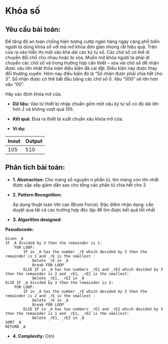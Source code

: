 # Khóa số

## Yêu cầu bài toán:

Để tăng độ an toàn chống hiện tượng cướp ngân hàng ngày càng phổ biến người ta dùng khóa số với mã mở khóa đơn giản nhưng rất hiệu quả. Trên cửa ra vào hiển thị một xâu khá dài các ký tự số. Các chữ số có thể di chuyển đổi chổ cho nhau hoặc bị xóa. Muốn mở khóa người ta phải di chuyển các chữ số và trong trường hợp cần thiết – xóa vài chữ số để nhận được xâu lớn nhất thỏa mãn điều kiện đã cài đặt. Điều kiện này được thay đổi thường xuyên. Hôm nay điều kiện đó là “Số nhận được phải chia hết cho 3”. Số nhận được có thể bắt đầu bằng các chữ số 0. Xâu “000” sẽ lớn hơn xâu “00”.

Hãy xác định khóa mở cửa.

* **Dữ liệu:** Vào từ thiết bị nhập chuẩn gồm một xâu ký tự số có độ dài lớn hơn 2 và không vượt quá 105.

* **Kết quả:** Đưa ra thiết bị xuất chuẩn xâu khóa mở cửa.

* **Ví dụ:**

| Inout | Output |
|-------|--------|
| 105   | 510    |

## Phân tích bài toán:

* **1. Abstraction:**
Cho mảng số nguyên n phần tử, tìm mảng con lớn nhất được sắp xếp giảm dần sao cho tổng các phần tử chia hết cho 3
* **2. Pattern Recognition:** 

	Áp dụng thuật toán Vét cạn (Brute Force).
	Đặc điểm nhận dạng: cần duyệt qua tất cả các trường hợp độc lập để tìm được kết quả tốt nhất
	
* **3. Algorithm designed:**

**Pseudocode:**

```[python 3]
Given _A
IF _A divided by 3 then the remainder is 1:
	FOR LOOP:
		IF in _A has the number _rE which devided by 3 then the remainder is 1 and _rE is the smallest :
			Delete _rE in _A
			Break FOR LOOP
		ELSE IF in _A has two numbers _rE1 and _rE2 which devided by 3 then the remainder is 2 and _rE1, _rE2 is the smallest:
			Delete _rE1, _rE2 in _A
ELSE IF _A divided by 3 then the remainder is 2:
	FOR LOOP:
		IF in _A has the number _rE which devided by 3 then the remainder is 2 and _rE is the smallest :
			Delete _rE in _A
			Break FOR LOOP
		ELSE IF in _A has two numbers _rE1 and _rE2 which devided by 3 then the remainder is 1 and _rE1, _rE2 is the smallest:
			Delete _rE1, _rE2 in _A
SORT _A
RETURN _A
```
* **4. Complexity:**
O(n)
